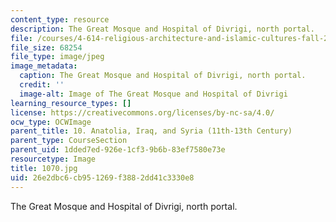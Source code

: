 ```yaml
---
content_type: resource
description: The Great Mosque and Hospital of Divrigi, north portal.
file: /courses/4-614-religious-architecture-and-islamic-cultures-fall-2002/26e2dbc6cb951269f3882dd41c3330e8_1070.jpg
file_size: 68254
file_type: image/jpeg
image_metadata:
  caption: The Great Mosque and Hospital of Divrigi, north portal.
  credit: ''
  image-alt: Image of The Great Mosque and Hospital of Divrigi
learning_resource_types: []
license: https://creativecommons.org/licenses/by-nc-sa/4.0/
ocw_type: OCWImage
parent_title: 10. Anatolia, Iraq, and Syria (11th-13th Century)
parent_type: CourseSection
parent_uid: 1dded7ed-926e-1cf3-9b6b-83ef7580e73e
resourcetype: Image
title: 1070.jpg
uid: 26e2dbc6-cb95-1269-f388-2dd41c3330e8
---
```

The Great Mosque and Hospital of Divrigi, north portal.
